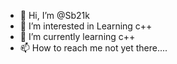 - 👋 Hi, I’m @Sb21k
- 👀 I’m interested in Learning c++
- 🌱 I’m currently learning c++
- 📫 How to reach me not yet there....

<!---
Sb21k/Sb21k is a ✨ special ✨ repository because its `README.md` (this file) appears on your GitHub profile.
You can click the Preview link to take a look at your changes.
--->
